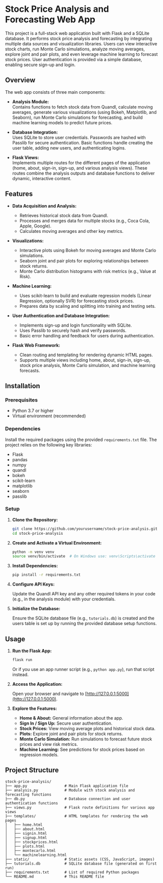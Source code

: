 # Stock Price Analysis and Forecasting Web App

This project is a full-stack web application built with Flask and a SQLite database. It performs stock price analysis and forecasting by integrating multiple data sources and visualization libraries. Users can view interactive stock charts, run Monte Carlo simulations, analyze moving averages, explore joint and pair plots, and even leverage machine learning to forecast stock prices. User authentication is provided via a simple database, enabling secure sign-up and login.

## Overview

The web app consists of three main components:

- **Analysis Module:**  
  Contains functions to fetch stock data from Quandl, calculate moving averages, generate various visualizations (using Bokeh, Matplotlib, and Seaborn), run Monte Carlo simulations for forecasting, and build machine learning models to predict future prices.

- **Database Integration:**  
  Uses SQLite to store user credentials. Passwords are hashed with Passlib for secure authentication. Basic functions handle creating the user table, adding new users, and authenticating logins.

- **Flask Views:**  
  Implements multiple routes for the different pages of the application (home, about, sign-in, sign-up, and various analysis views). These routes combine the analysis outputs and database functions to deliver dynamic, interactive content.

## Features

- **Data Acquisition and Analysis:**
  - Retrieves historical stock data from Quandl.
  - Processes and merges data for multiple stocks (e.g., Coca Cola, Apple, Google).
  - Calculates moving averages and other key metrics.
  
- **Visualizations:**
  - Interactive plots using Bokeh for moving averages and Monte Carlo simulations.
  - Seaborn joint and pair plots for exploring relationships between stock returns.
  - Monte Carlo distribution histograms with risk metrics (e.g., Value at Risk).

- **Machine Learning:**
  - Uses scikit-learn to build and evaluate regression models (Linear Regression, optionally SVR) for forecasting stock prices.
  - Prepares data by scaling and splitting into training and testing sets.

- **User Authentication and Database Integration:**
  - Implements sign-up and login functionality with SQLite.
  - Uses Passlib to securely hash and verify passwords.
  - Basic error handling and feedback for users during authentication.

- **Flask Web Framework:**
  - Clean routing and templating for rendering dynamic HTML pages.
  - Supports multiple views including home, about, sign-in, sign-up, stock price analysis, Monte Carlo simulation, and machine learning forecasts.

## Installation

### Prerequisites

- Python 3.7 or higher
- Virtual environment (recommended)

### Dependencies

Install the required packages using the provided `requirements.txt` file. The project relies on the following key libraries:

- Flask
- pandas
- numpy
- quandl
- bokeh
- scikit-learn
- matplotlib
- seaborn
- passlib

### Setup

1. **Clone the Repository:**

    ```bash
    git clone https://github.com/yourusername/stock-price-analysis.git
    cd stock-price-analysis
    ```

2. **Create and Activate a Virtual Environment:**

    ```bash
    python -m venv venv
    source venv/bin/activate  # On Windows use: venv\Scripts\activate
    ```

3. **Install Dependencies:**

    ```bash
    pip install -r requirements.txt
    ```

4. **Configure API Keys:**

   Update the Quandl API key and any other required tokens in your code (e.g., in the analysis module) with your credentials.

5. **Initialize the Database:**

   Ensure the SQLite database file (e.g., `tutorials.db`) is created and the users table is set up by running the provided database setup functions.

## Usage

1. **Run the Flask App:**

    ```bash
    flask run
    ```

    Or if you use an app runner script (e.g., `python app.py`), run that script instead.

2. **Access the Application:**

   Open your browser and navigate to [http://127.0.0.1:5000](http://127.0.0.1:5000).

3. **Explore the Features:**

   - **Home & About:** General information about the app.
   - **Sign In / Sign Up:** Secure user authentication.
   - **Stock Prices:** View moving average plots and historical stock data.
   - **Plots:** Explore joint and pair plots for stock returns.
   - **Monte Carlo Simulation:** Run simulations to forecast future stock prices and view risk metrics.
   - **Machine Learning:** See predictions for stock prices based on regression models.

## Project Structure

```plaintext
stock-price-analysis/
├── app.py                 # Main Flask application file
├── analysis.py            # Module with stock analysis and forecasting functions
├── db.py                  # Database connection and user authentication functions
├── views.py               # Flask route definitions for various app views
├── templates/             # HTML templates for rendering the web pages
│   ├── home.html
│   ├── about.html
│   ├── signin.html
│   ├── signup.html
│   ├── stockprices.html
│   ├── plots.html
│   ├── montecarlo.html
│   └── machinelearning.html
├── static/                # Static assets (CSS, JavaScript, images)
├── tutorials.db           # SQLite database file (generated on first run)
├── requirements.txt       # List of required Python packages
└── README.md              # This README file
